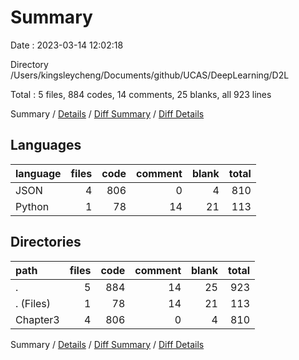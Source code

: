 # Summary

Date : 2023-03-14 12:02:18

Directory /Users/kingsleycheng/Documents/github/UCAS/DeepLearning/D2L

Total : 5 files,  884 codes, 14 comments, 25 blanks, all 923 lines

Summary / [Details](details.md) / [Diff Summary](diff.md) / [Diff Details](diff-details.md)

## Languages
| language | files | code | comment | blank | total |
| :--- | ---: | ---: | ---: | ---: | ---: |
| JSON | 4 | 806 | 0 | 4 | 810 |
| Python | 1 | 78 | 14 | 21 | 113 |

## Directories
| path | files | code | comment | blank | total |
| :--- | ---: | ---: | ---: | ---: | ---: |
| . | 5 | 884 | 14 | 25 | 923 |
| . (Files) | 1 | 78 | 14 | 21 | 113 |
| Chapter3 | 4 | 806 | 0 | 4 | 810 |

Summary / [Details](details.md) / [Diff Summary](diff.md) / [Diff Details](diff-details.md)